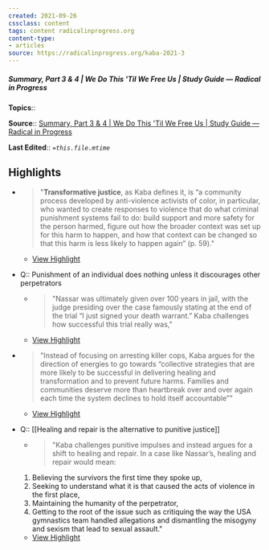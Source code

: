 ```yaml
---
created: 2021-09-26
cssclass: content
tags: content radicalinprogress.org
content-type: 
- articles
source: https://radicalinprogress.org/kaba-2021-3
---
```

##### Summary, Part 3 & 4 | We Do This 'Til We Free Us | Study Guide — Radical in Progress

**Topics**:: 

**Source**:: [Summary, Part 3 & 4 | We Do This 'Til We Free Us | Study Guide — Radical in Progress](https://radicalinprogress.org/kaba-2021-3)

**Last Edited**:: *`=this.file.mtime`*

## Highlights
- > "**Transformative justice**, as Kaba defines it, is “a community process developed by anti-violence activists of color, in particular, who wanted to create responses to violence that do what criminal punishment systems fail to do: build support and more safety for the person harmed, figure out how the broader context was set up for this harm to happen, and how that context can be changed so that this harm is less likely to happen again” (p. 59)." 
    - [View Highlight](https://radicalinprogress.org/kaba-2021-3?__readwiseLocation=0%2F0%2F3%2F0%2F0%2F0%2F0%2F1%2F1%2F3%2F3%2F1%2F5%2F1%3A0%2C1%2F3%2F0%2F0%2F0%2F0%2F1%2F1%2F3%2F3%2F1%2F5%2F1%3A423#:~:text=Transformative%20justice%2C%20as%20Kaba%20defines%2Cto%20happen%20again%E2%80%9D%20(p.%2059).)

- Q:: Punishment of an individual does nothing unless it discourages other perpetrators
    - > "Nassar was ultimately given over 100 years in jail, with the judge presiding over the case famously stating at the end of the trial “I just signed your death warrant.” Kaba challenges how successful this trial really was," 
    - [View Highlight](https://radicalinprogress.org/kaba-2021-3?__readwiseLocation=0%2F8%2F0%2F0%2F0%2F0%2F1%2F1%2F3%2F3%2F1%2F5%2F1%3A182%2C0%2F8%2F0%2F0%2F0%2F0%2F1%2F1%2F3%2F3%2F1%2F5%2F1%3A404#:~:text=Nassar%20was%20ultimately%20given%20over%2Csuccessful%20this%20trial%20really%20was%2C)

- > "Instead of focusing on arresting killer cops, Kaba argues for the direction of energies to go towards “collective strategies that are more likely to be successful in delivering healing and transformation and to prevent future harms. Families and communities deserve more than heartbreak over and over again each time the system declines to hold itself accountable”" 
    - [View Highlight](https://radicalinprogress.org/kaba-2021-3?__readwiseLocation=2%2F10%2F0%2F0%2F0%2F0%2F1%2F1%2F3%2F3%2F1%2F5%2F1%3A1%2C2%2F10%2F0%2F0%2F0%2F0%2F1%2F1%2F3%2F3%2F1%2F5%2F1%3A366#:~:text=Instead%20of%20focusing%20on%20arresting%2Cdeclines%20to%20hold%20itself%20accountable%E2%80%9D)

- Q:: [[Healing and repair is the alternative to punitive justice]]
    - > "Kaba challenges punitive impulses and instead argues for a shift to healing and repair. In a case like Nassar’s, healing and repair would mean:
    1. Believing the survivors the first time they spoke up,
    2. Seeking to understand what it is that caused the acts of violence in the first place,
    3. Maintaining the humanity of the perpetrator,
    4. Getting to the root of the issue such as critiquing the way the USA gymnastics team handled allegations and dismantling the misogyny and sexism that lead to sexual assault." 
    - [View Highlight](https://radicalinprogress.org/kaba-2021-3?__readwiseLocation=0%2F14%2F0%2F0%2F0%2F0%2F1%2F1%2F3%2F3%2F1%2F5%2F1%3A95%2C0%2F0%2F3%2F15%2F0%2F0%2F0%2F0%2F1%2F1%2F3%2F3%2F1%2F5%2F1%3A173#:~:text=Kaba%20challenges%20punitive%20impulses%20and%2Cthat%20lead%20to%20sexual%20assault.)

